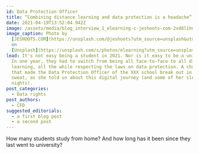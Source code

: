 ```yaml
---
id: Data Protection Officer
title: “Combining distance learning and data protection is a headache”
date: 2021-04-19T13:52:04.942Z
image: /assets/media/blog_interview_1_elearning-c-jeshoots-com-2vd8lihdnw-unsplash-c.jpeg
image_caption: Photo by
  [JESHOOTS.COM](https://unsplash.com/@jeshoots?utm_source=unsplash&utm_medium=referral&utm_content=creditCopyText)
  on
  [Unsplash](https://unsplash.com/s/photos/elearning?utm_source=unsplash&utm_medium=referral&utm_content=creditCopyText)
lead: It's not easy being a student in 2021. Nor is it easy to be a university.
  In one year, they had to switch from being all face-to-face to all distance
  learning, all the while respecting the laws on data protection. A challenge
  that made the Data Protection Officer of the XXX school break out in a cold
  sweat, as she told us about this digital journey (and some of her sleepless
  nights).
post_categories:
  - Data rights
post_authors:
  - CFD
suggested_editorials:
  - a first blog post
  - a second post
---
```

How many students study from home? And how long has it been since they last went to university?